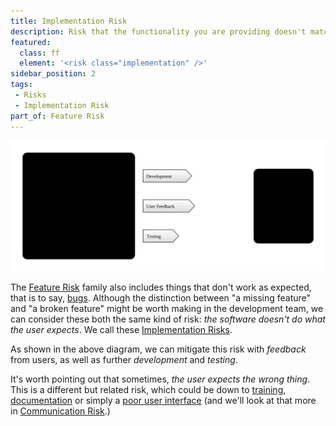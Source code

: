 ```yaml
---
title: Implementation Risk
description: Risk that the functionality you are providing doesn't match the features the client is expecting, due to poor or partial implementation.
featured: 
  class: ff
  element: '<risk class="implementation" />'
sidebar_position: 2
tags: 
 - Risks
 - Implementation Risk
part_of: Feature Risk
---
```


<RiskIntro fm={frontMatter} />

![Implementation Risk](/img/generated/risks/feature/feature-implementation-risk.svg) 

The [Feature Risk](/tags/Feature-Risk) family also includes things that don't work as expected, that is to say, [bugs](https://en.wikipedia.org/wiki/Software_bug).   Although the distinction between "a missing feature" and "a broken feature" might be worth making in the development team, we can consider these both the same kind of risk:  _the software doesn't do what the user expects_.  We call these [Implementation Risks](/tags/Implementation-Risk).  

As shown in the above diagram, we can mitigate this risk with _feedback_ from users, as well as further _development_ and _testing_.

It's worth pointing out that sometimes, _the user expects the wrong thing_.  This is a different but related risk, which could be down to [training](/tags/Training), [documentation](/tags/Documentation) or simply a [poor user interface](/tags/Communication-Risk) (and we'll look at that more in [Communication Risk](/tags/Communication-Risk).)
